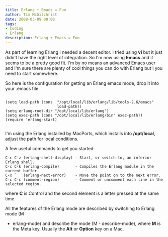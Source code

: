 ```yaml
---
title: Erlang + Emacs = Fun
author: Tim McGilchrist
date: 2008-03-09 00:00
tags:
- Coding
- Erlang
description: Erlang + Emacs = Fun
---
```


As part of learning Erlang I needed a decent editor. I tried using
**vi** but it just didn't have the right level of integration. So
I'm now using **Emacs** and it seems to be a pretty good fit. I'm
by no means an advanced Emacs user and I'm sure there are plenty of cool things
you can do with Erlang but I you need to start somewhere.

So here is the configuration for getting an Erlang emacs mode, drop it into your
.emacs file.

``` common-lisp

(setq load-path (cons  "/opt/local/lib/erlang/lib/tools-2.6/emacs"
                       load-path))
(setq erlang-root-dir "/opt/local/lib/erlang")
(setq exec-path (cons "/opt/local/lib/erlang/bin" exec-path))
(require 'erlang-start)


```

I'm using the Erlang installed by MacPorts, which installs into **/opt/local**,
adjust the path for local conditions.

A few useful commands to get you started:

    C-c C-z (erlang-shell-display) - Start, or switch to, an inferior Erlang shell.
    C-c C-k (erlang-compile)       - Compiles the Erlang module in the current buffer.
    C-x `   (erlang-next-error)    - Move the point on to the next error.
    C-c C-c (comment-region)       - Comment or uncomment each line in the selected region.

where **C** is Control and the second element is a letter pressed at the same
time.

All the features of the Erlang mode are described by switching to Erlang mode (M
- erlang-mode) and describe the mode (M - describe-mode), where **M** is the
Meta key. Usually the **Alt** or **Option** key on a Mac.

